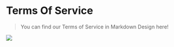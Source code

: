 # Terms Of Service
> You can find our Terms of Service in Markdown Design here!

<img src="[drawing.jpg](https://img.freepik.com/premium-vector/businessman-reading-contract-flat-vector-isometric-illustration-terms-conditions-agreement-checking-signing_103044-1746.jpg?w=40)">
